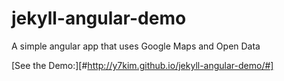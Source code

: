 jekyll-angular-demo
===================

A simple angular app that uses Google Maps and Open Data

[See the Demo:][#http://y7kim.github.io/jekyll-angular-demo/#]
